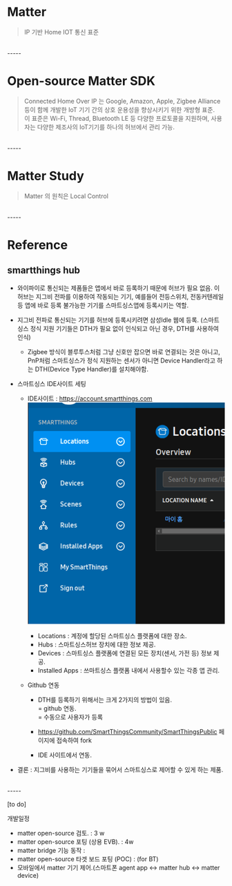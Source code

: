 Matter 
=====

> IP 기반 Home IOT 통신 표준

<br/>
-----

# Open-source Matter SDK

[ConnectedHomeIP]: https://github.com/project-chip/connectedhomeip


> Connected Home Over IP 는 Google, Amazon, Apple, Zigbee Alliance 등이 함께 개발한 IoT 기기 간의 상호 운용성을 향상시키기 위한 개방형 표준.  
> 이 표준은 Wi-Fi, Thread, Bluetooth LE 등 다양한 프로토콜을 지원하며, 사용자는 다양한 제조사의 IoT기기를 하나의 허브에서 관리 가능.


<br/>
-----

# Matter Study
> Matter 의 원칙은 Local Control


<br/>
-----

# Reference
## smartthings hub
  * 와이파이로 통신되는 제품들은 앱에서 바로 등록하기 때문에 허브가 필요 없음. 이 허브는 지그비 전파를 이용하여 작동되는 기기, 예를들어 전등스위치, 전동커텐레일 등 앱에 바로 등록 불가능한 기기를 스마트싱스앱에 등록시키는 역할.

  * 지그비 전파로 통신되는 기기를 허브에 등록시키려면 삼성Idle 웹에 등록. (스마트싱스 정식 지원 기기들은 DTH가 필요 없이 인식되고 아닌 경우, DTH를 사용하여 인식)
    - Zigbee 방식이 블루투스처럼 그냥 신호만 잡으면 바로 연결되는 것은 아니고, PnP처럼 스마트싱스가 정식 지원하는 센서가 아니면 Device Handler라고 하는 DTH(Device Type Handler)를 설치해야함. 

  * 스마트싱스 IDE사이트 세팅
    - IDE사이트 : https://account.smartthings.com
		![](./image/MATTER-01.png)
		+ Locations : 계정에 할당된 스마트싱스 플랫폼에 대한 장소.
		+ Hubs : 스마트싱스허브 장치에 대한 정보 제공.
		+ Devices : 스마트싱스 플랫폼에 연결된 모든 장치(센서, 가전 등) 정보 제공.
		+ Installed Apps : 쓰마트싱스 플랫폼 내에서 사용할수 있는 각종 앱 관리.
  
    - Github 연동  
        + DTH를 등록하기 위해서는 크게 2가지의 방법이 있음.   
		  = github 연동.  
		  = 수동으로 사용자가 등록  
  
	    + https://github.com/SmartThingsCommunity/SmartThingsPublic 페이지에 접속하여 fork  
	    + IDE 사이트에서 연동.   


  * 결론 : 지그비를 사용하는 기기들을 묶어서 스마트싱스로 제어할 수 있게 하는 제품.

<br/>
-----

[to do]

개발일정
 - matter open-source 검토. : 3 w
 - matter open-source 포팅 (상용 EVB). : 4w
 - matter bridge 기능 동작 : 
 - matter open-source 타겟 보드 포팅 (POC) : (for BT)
 - 모바일에서 matter 기기 제어.(스마트폰 agent app <-> matter hub <-> matter device)
